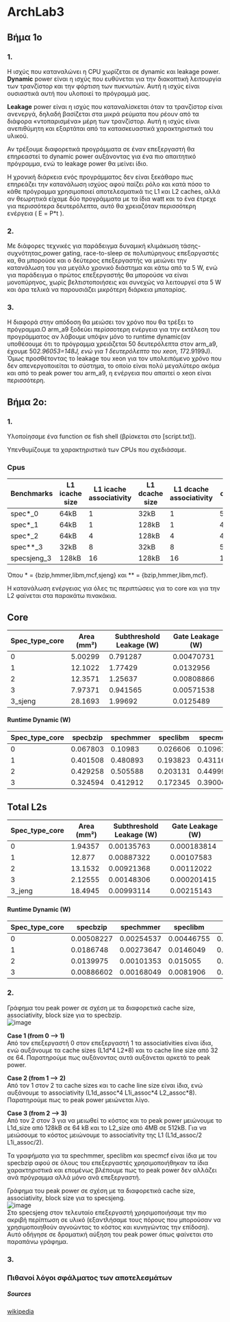# ArchLab3

## Βήμα 1ο

### 1.
Η ισχύς που καταναλώνει η CPU χωρίζεται σε dynamic και leakage power.  
**Dynamic** power είναι η ισχύς που ευθύνεται για την διακοπτική λειτουργία των τρανζίστορ και την φόρτιση των πυκνωτών. Αυτή η ισχύς είναι ουσιαστικά αυτή που υλοποιεί το πρόγραμμά μας.  

**Leakage** power είναι η ισχύς που καταναλίσκεται όταν τα τρανζίστορ είναι ανενεργά, δηλαδή βασίζεται στα μικρά ρεύματα που ρέουν από τα διάφορα «ντοπαρισμένα» μέρη των τρανζίστορ. Αυτή η ισχύς είναι ανεπιθύμητη και εξαρτάται από τα κατασκευαστικά χαρακτηριστικά του υλικού.

Αν τρέξουμε διαφορετικά προγράμματα σε έναν επεξεργαστή θα επηρεαστεί το dynamic power αυξάνοντας για ένα πιο απαιτητικό πρόγραμμα, ενώ το leakage power θα μείνει ίδιο.  

Η χρονική διάρκεια ενός προγράμματος δεν είναι ξεκάθαρο πως επηρεάζει την κατανάλωση ισχύος αφού παίζει ρόλο και κατά πόσο το κάθε πρόγραμμα χρησιμοποιεί αποτελεσματικά τις L1 και L2 caches, αλλά αν θεωρητικά είχαμε δύο προγράμματα με τα ίδια watt και το ένα έτρεχε για περισσότερα δευτερόλεπτα, αυτό θα χρειαζόταν περισσότερη ενέργεια ( Ε = P\*t ).


### 2.
Με διάφορες τεχνικές για παράδειγμα δυναμική κλιμάκωση τάσης-συχνότητας,power gating, race-to-sleep σε πολυπύρηνους επεξαργαστές κα, θα μπορούσε και ο δεύτερος επεξεργαστής να μειώνει την κατανάλωση του για μεγάλο χρονικό διάστημα και κάτω από τα 5 W, ενώ για παράδειγμα ο πρώτος επεξεργαστής θα μπορούσε να είναι μονοπύρηνος, χωρίς βελτιστοποιήσεις και συνεχώς να λειτουργεί στα 5 W και άρα τελικά να παρουσιάζει μικρότερη διάρκεια μπαταρίας.

### 3.
Η διαφορά στην απόδοση θα μειώσει τον χρόνο που θα τρέξει το πρόγραμμα.Ο arm_a9 ξοδεύει περίσσοτερη ενέργεια για την εκτέλεση του προγράμματος αν λάβουμε υπόψιν μόνο το runtime dynamic(αν υποθέσουμε ότι το πρόγραμμα χρειάζεται 50 δευτερόλεπτα στον arm_a9, έχουμε 50*2.96053=148J, ενώ για 1 δευτερόλεπτο του xeon, 1*72.9199J). Όμως προσθέτοντας το leakage του xeon για τον υπολειπόμενο χρόνο που δεν απενεργοποιείται το σύστημα, το οποίο είναι πολύ μεγαλύτερο ακόμα και από το peak power του arm_a9, η ενέργεια που απαιτεί ο xeon είναι περισσότερη. 


## Βήμα 2ο:

### 1.
Υλοποίησαμε ένα function σε fish shell (βρίσκεται στο [script.txt]).

Υπενθυμίζουμε τα χαρακτηριστικά των CPUs που σχεδιάσαμε.

### Cpus
|Benchmarks|L1 icache size|L1 icache associativity| L1 dcache size|L1 dcache associativity|L2 cache size|L2 cache associativity| cache line size|
|--|--|--|--|--|--|--|--|
|spec*\_0|64kB|1|32kB|1|512kB|2|32|
|spec*\_1|64kB|1|128kB|1|4MB|2|64|
|spec*\_2|64kB|4|128kB|4|4MB|16|64|
|spec**\_3|32kB|8|32kB|8|512kB|8|64|
|specsjeng\_3|128kB|16|128kB|16|1MB|16|128|

Όπου * = {bzip,hmmer,libm,mcf,sjeng} και ** = {bzip,hmmer,libm,mcf}.

Η κατανάλωση ενέργειας για όλες τις περιπτώσεις για το core και για την L2 φαίνεται στα παρακάτω πινακάκια.  

## Core
|Spec_type_core|Area (mm²)| Subthreshold Leakage (W)| Gate Leakage (W)|
|---|----| --- | --- |
|0 |5.00299 |0.791287|0.00470731|
|1 | 12.1022|1.77429|0.0132956|
|2 |12.3571|1.25637 |0.00808866|
|3|7.97371|0.941565|0.00571538|
|3_sjeng|28.1693|1.99692|0.0125489|

#### Runtime Dynamic (W)
|Spec_type_core| specbzip |spechmmer|speclibm|specmcf|specsjeng|
|--------------|----------|---------|--------|-------|---------|
|0|0.067803|0.10983|0.026606|0.109616|0.0125405|
|1|0.401508|0.480893|0.193823|0.431161|0.123573|
|2|0.429258|0.505588|0.203131|0.44999|0.129277|
|3|0.324594|0.412912|0.172345|0.390049|0.892275|

## Total L2s
|Spec_type_core|Area (mm²)| Subthreshold Leakage (W)| Gate Leakage (W)|
|---|----| --- | --- |
|0|1.94357|0.00135763|0.000183814|
|1|12.877|0.00887322|0.00107583|
|2|13.1532|0.00921368|0.00112022|
|3|2.12555|0.00148306|0.000201415|
|3_jeng|18.4945|0.00993114|0.00215143|

#### Runtime Dynamic (W)
|Spec_type_core| specbzip |spechmmer|speclibm|specmcf|specsjeng|
|--------------|----------|---------|--------|-------|---------|
|0|0.00508227|0.00254537 |0.00446755| 0.00147971| 0.00500695|
|1|0.0186748|0.00273647 |0.0146049|0.00200931|0.017608|
|2|0.0139975|0.00101353|0.015055|0.00160801|0.0181217|
|3|0.00886602|0.00168049|0.0081906|0.00090845|0.018908|

### 2.  

Γράφημα του peak power σε σχέση με τα διαφορετικά cache size, associativity, block size για το specbzip.  
![image](https://user-images.githubusercontent.com/118390492/207936630-ec59699a-c56b-4289-88be-42a19c61abc2.png)  

**Case 1 (from 0 --> 1)**  
Από τον επεξεργαστή 0 στον επεξεργαστή 1 τα associativities είναι ίδια, ενώ αυξάνουμε τα cache sizes (L1d\*4 L2\*8) και το cache line size από 32 σε 64. Παρατηρούμε πως αυξάνοντας αυτά αυξάνεται αρκετά το peak power.  

**Case 2 (from 1 --> 2)**  
Από τον 1 στον 2 τα cache sizes και το cache line size είναι ίδια, ενώ αυξάνουμε το associativity (L1d_assoc\*4 L1i_assoc\*4 L2_assoc\*8). Παρατηρούμε πως το peak power μειώνεται λίγο.  

**Case 3 (from 2 --> 3)**  
Από τον 2 στον 3 για να μειωθεί το κόστος και το peak power μειώνουμε το L1d_size από 128kB σε 64 kB και το L2_size από 4MB σε 512kB. Για να μειώσουμε το κόστος μειώνουμε το associativity της L1 (L1d_assoc/2 L1i_assoc/2).  

Τα γραφήματα για τα spechmmer, speclibm και specmcf είναι ίδια με του specbzip αφού σε όλους του επεξεργαστές χρησιμοποιήθηκαν τα ίδια χαρακτηριστικά και επομένως βλέπουμε πως το peak power δεν αλλάζει ανά πρόγραμμα αλλά μόνο ανά επεξεργαστή.  


Γράφημα του peak power σε σχέση με τα διαφορετικά cache size, associativity, block size για το specsjeng.  
![image](https://user-images.githubusercontent.com/118390492/207937739-9ba583ef-9ea6-4c70-836f-629a5f889e80.png)  
Στο specsjeng στον τελευταίο επεξεργαστή χρησιμοποιήσαμε την πιο ακριβή περίπτωση σε υλικό (εξαντλήσαμε τους πόρους που μπορούσαν να χρησιμοποιηθούν αγνοώντας το κόστος και κυνηγώντας την επίδοση). Αυτό οδήγησε σε δραματική αύξηση του peak power όπως φαίνεται στο παραπάνω γράφημα.  

### 3.  




### Πιθανοί λόγοι σφάλματος των αποτελεσμάτων  



##### Sources
[wikipedia](https://en.wikipedia.org/wiki/Processor_power_dissipation#cite_note-11)

